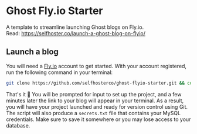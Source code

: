 # Ghost Fly.io Starter

A template to streamline launching Ghost blogs on Fly.io.  
Read: https://selfhoster.co/launch-a-ghost-blog-on-flyio/  

## Launch a blog

You will need a [Fly.io](https://fly.io/) account to get started.
With your account registered, run the following command in your terminal:

```sh
git clone https://github.com/selfhosterco/ghost-flyio-starter.git && cd ./ghost-flyio-starter && sh ./setup.sh
```

That's it 👏 You will be prompted for input to set up the project, and 
a few minutes later the link to your blog will appear in your terminal. 
As a result, you will have your project launched and ready for version 
control using Git. The script will also produce a `secrets.txt` file 
that contains your MySQL credentials. Make sure to save it somewhere 
or you may lose access to your database.
